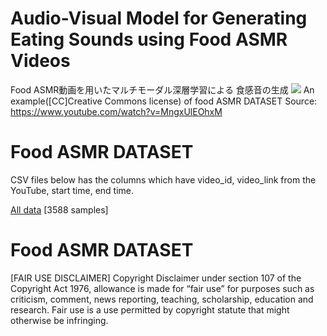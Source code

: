 # Audio-Visual Model for Generating Eating Sounds using Food ASMR Videos
Food ASMR動画を用いたマルチモーダル深層学習による 食感音の生成
[![](https://img.youtube.com/vi/MngxUlEOhxM/0.jpg)](https://www.youtube.com/watch?v=MngxUlEOhxM)
An example([CC]Creative Commons license) of food ASMR DATASET
Source: https://www.youtube.com/watch?v=MngxUlEOhxM

# Food ASMR DATASET
CSV files below has the columns which have video_id, video_link from the YouTube, start time, end time.

[All data](https://github.com/KodaiUchiyama/Food-ASMR-Dataset/blob/master/foodASMRDataset.csv) [3588 samples]

# Food ASMR DATASET
[FAIR USE DISCLAIMER]
Copyright Disclaimer under section 107 of the Copyright Act 1976, allowance is made for “fair use” for purposes such as criticism, comment, news reporting, teaching, scholarship, education and research. 
Fair use is a use permitted by copyright statute that might otherwise be infringing.

